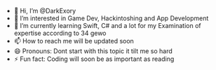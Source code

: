 - 👋 Hi, I’m @DarkExory
- 👀 I’m interested in Game Dev, Hackintoshing and App Development
- 🌱 I’m currently learning Swift, C# and a lot for my Examination of expertise according to 34 gewo
- 📫 How to reach me will be updated soon
- 😄 Pronouns: Dont start with this topic it tilt me so hard
- ⚡ Fun fact: Coding will soon be as important as reading

<!---
DarkExory/DarkExory is a ✨ special ✨ repository because its `README.md` (this file) appears on your GitHub profile.
You can click the Preview link to take a look at your changes.
--->
